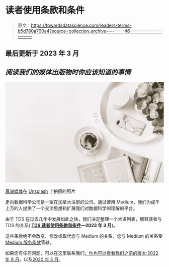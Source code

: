 # 读者使用条款和条件

> 原文：<https://towardsdatascience.com/readers-terms-b5d780a700a4?source=collection_archive---------46----------------------->

## 最后更新于 2023 年 3 月

## *阅读我们的媒体出版物时你应该知道的事情*

![](img/c2befb639ddcb7155383cfe70d9bd4d3.png)

[真诚媒体](https://unsplash.com/@sincerelymedia?utm_source=unsplash&utm_medium=referral&utm_content=creditCopyText)在 [Unsplash](https://unsplash.com/s/photos/reading?utm_source=unsplash&utm_medium=referral&utm_content=creditCopyText) 上拍摄的照片

走向数据科学公司是一家在加拿大注册的公司。通过使用 Medium，我们为成千上万的人提供了一个交流思想和扩展我们对数据科学的理解的平台。

由于 TDS 在过去几年中发展如此之快，我们决定整理一个术语列表，解释读者与 TDS 的关系( [**TDS 读者使用条款和条件**](https://drive.google.com/file/d/1YGWexpSv-LvtZ73ebzLwH2wyuCBU3Kf9/view?usp=sharing)**—2023 年 3 月**)。

这些条款绝不会改变、修改或取代您与 Medium 的关系，您与 Medium 的关系受 [Medium 服务条款](https://policy.medium.com/medium-terms-of-service-9db0094a1e0f)管辖。

如果您有任何问题，可以在这里联系我们[。你也可以看看我们之前的版本:](/contact-us-83c96b92f285)[2022 年 8 月](https://drive.google.com/file/d/1KXEUI3edZfCRSTf1AJ0_Vbyqm3WPP-cu/view?usp=sharing)，以及[2020 年 5 月](https://drive.google.com/file/d/1kRZSfswhZK8orvN67xi7ksC6v1-VnGxc/view?usp=sharing)。